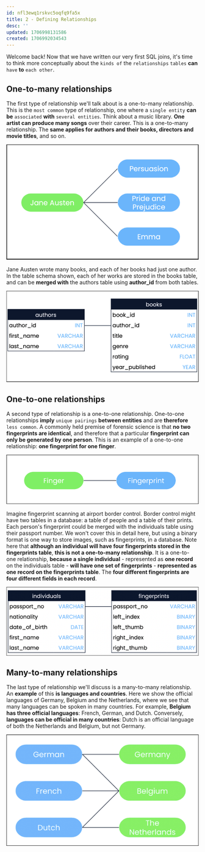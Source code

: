 ```yaml
---
id: nfl3ewq1rskvc5oqfq9fa5x
title: 2 - Defining Relationships
desc: ''
updated: 1706998131586
created: 1706992034543
---
```


Welcome back! Now that we have written our very first SQL joins, it's time to think more conceptually about the `kinds of` the `relationships` `tables` **can** `have` **to** `each other`.


## One-to-many relationships

The first type of relationship we'll talk about is a one-to-many relationship. This is the `most common` type of relationship, one where a `single entity` **can be** `associated` **with** `several entities`. Think about a music library. **One artist can produce many songs** over their career. This is a one-to-many relationship. The **same applies for authors and their books, directors and movie titles**, and so on.

![alt text](image-117.png)

Jane Austen wrote many books, and each of her books had just one author. In the table schema shown, each of her works are stored in the books table, and can be **merged with** the authors table using **author_id** from both tables.

![alt text](image-118.png)


## One-to-one relationships

A second type of relationship is a one-to-one relationship. One-to-one relationships **imply** `unique pairings` **between entities** and are **therefore** `less common`. A commonly held premise of forensic science is that **no two fingerprints are identical**, and therefore that a particular **fingerprint can only be generated by one person**. This is an example of a one-to-one relationship: **one fingerprint for one finger**.

![alt text](image-119.png)

Imagine fingerprint scanning at airport border control. Border control might have two tables in a database: a table of people and a table of their prints. Each person's fingerprint could be merged with the individuals table using their passport number. We won't cover this in detail here, but using a binary format is one way to store images, such as fingerprints, in a database. Note here that **although an individual will have four fingerprints stored in the fingerprints table**, **this is not a one-to-many relationship**. It is a one-to-one relationship, **because a single individual** - represented as **one record** on the individuals table - **will have one set of fingerprints** - **represented as one record on the fingerprints table**. The **four different fingerprints are four different fields in each record**.

![alt text](image-120.png)


## Many-to-many relationships

The last type of relationship we'll discuss is a many-to-many relationship. An **example** of this **is languages and countries**. Here we show the official languages of Germany, Belgium and the Netherlands, where we see that many languages can be spoken in many countries. For example, **Belgium has three official languages**: French, German, and Dutch. Conversely, **languages can be official in many countries**: Dutch is an official language of both the Netherlands and Belgium, but not Germany.

![alt text](image-121.png)